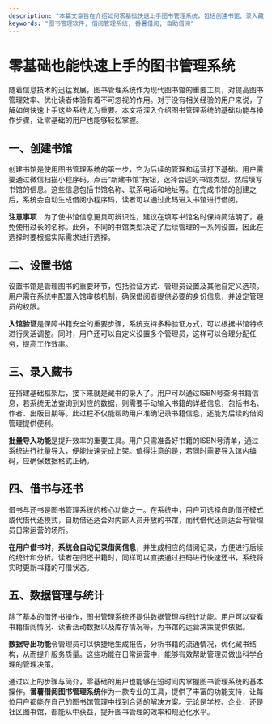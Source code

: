 ```yaml
---
description: "本篇文章旨在介绍如何零基础快速上手图书管理系统，包括创建书馆、录入藏书、借还书等基础流程，适合各类书馆和图书管理人员。"
keywords: "图书管理软件, 借阅管理系统, 番薯借阅, 自助借阅"
---
```

# 零基础也能快速上手的图书管理系统

随着信息技术的迅猛发展，图书管理系统作为现代图书馆的重要工具，对提高图书管理效率、优化读者体验有着不可忽视的作用。对于没有相关经验的用户来说，了解如何快速上手这些系统尤为重要。本文将深入介绍图书管理系统的基础功能与操作步骤，让零基础的用户也能够轻松掌握。

## 一、创建书馆

创建书馆是使用图书管理系统的第一步，它为后续的管理和运营打下基础。用户需要通过微信扫描小程序码，点击“新建书馆”按钮，选择合适的书馆类型，然后填写书馆的信息。这些信息包括书馆名称、联系电话和地址等。在完成书馆的创建之后，系统会自动生成借阅小程序码，读者可以通过此码进入书馆进行借阅。

**注意事项**：为了使书馆信息更具可辨识性，建议在填写书馆名时保持简洁明了，避免使用过长的名称。此外，不同的书馆类型决定了后续管理的一系列设置，因此在选择时要根据实际需求进行选择。

## 二、设置书馆

设置书馆是管理图书的重要环节，包括验证方式、管理员设置及其他自定义选项。用户需在系统中配置入馆审核机制，确保借阅者提供必要的身份信息，并设定管理员的权限。

**入馆验证**是保障书籍安全的重要步骤，系统支持多种验证方式，可以根据书馆特点进行灵活调整。同时，用户还可以自定义设置多个管理员，这样可以合理分配任务，提高工作效率。

## 三、录入藏书

在搭建基础框架后，接下来就是藏书的录入了。用户可以通过ISBN号查询书籍信息，若系统无法查询到对应的数据，则需要手动输入书籍的详细信息，包括书名、作者、出版日期等。此过程不仅能帮助用户准确记录书籍信息，还能为后续的借阅管理提供便利。

**批量导入功能**是提升效率的重要工具。用户只需准备好书籍的ISBN号清单，通过系统进行批量导入，便能快速完成上架。值得注意的是，若同时需要导入馆内编码，应确保数据格式正确。

## 四、借书与还书

借书与还书是图书管理系统的核心功能之一。在系统中，用户可选择自助借还模式或代借代还模式，自助借还适合对内部人员开放的书馆，而代借代还则适合有管理员日常运营的场所。

**在用户借书时，系统会自动记录借阅信息**，并生成相应的借阅记录，方便进行后续的统计和分析。读者在归还书籍时，同样可以直接通过扫码进行快速还书，系统将实时更新书籍的可借状态。

## 五、数据管理与统计

除了基本的借还书操作，图书管理系统还提供数据管理与统计功能。用户可以查看书籍借阅情况、读者活动数据以及库存情况等，为书馆的运营决策提供依据。

**数据导出功能**令管理员可以快捷地生成报告，分析书籍的流通情况，优化藏书结构，从而提升服务质量。这些功能在日常运营中，能够有效帮助管理员做出科学合理的管理决策。

通过以上的步骤与简介，零基础的用户也能够在短时间内掌握图书管理系统的基本操作。**番薯借阅图书管理系统**作为一款专业的工具，提供了丰富的功能支持，让每位用户都能在自己的图书馆管理中找到合适的解决方案。无论是学校、企业，还是社区图书馆，都能从中获益，提升图书管理的效率和规范化水平。
